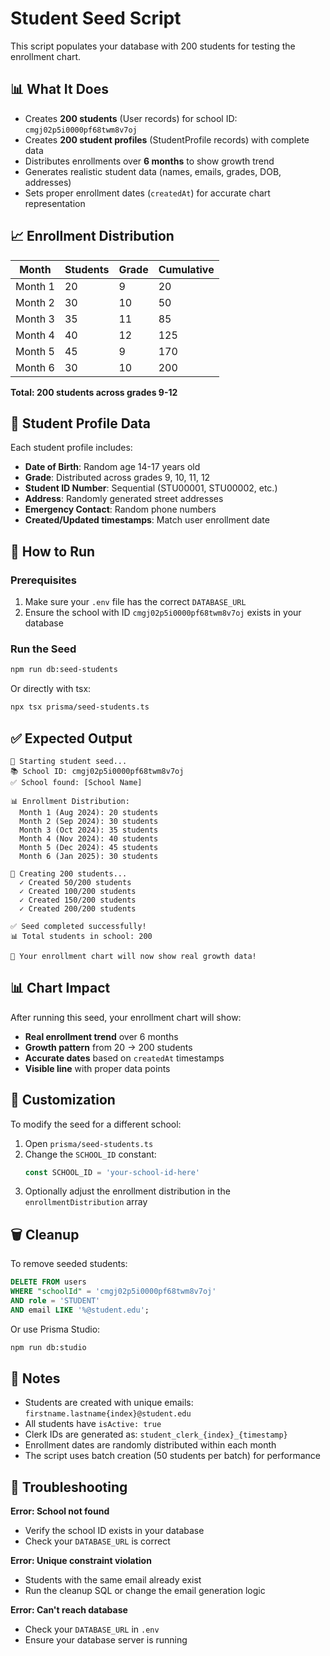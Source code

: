# Student Seed Script

This script populates your database with 200 students for testing the enrollment chart.

## 📊 What It Does

- Creates **200 students** (User records) for school ID: `cmgj02p5i0000pf68twm8v7oj`
- Creates **200 student profiles** (StudentProfile records) with complete data
- Distributes enrollments over **6 months** to show growth trend
- Generates realistic student data (names, emails, grades, DOB, addresses)
- Sets proper enrollment dates (`createdAt`) for accurate chart representation

## 📈 Enrollment Distribution

| Month | Students | Grade | Cumulative |
|-------|----------|-------|------------|
| Month 1 | 20 | 9 | 20 |
| Month 2 | 30 | 10 | 50 |
| Month 3 | 35 | 11 | 85 |
| Month 4 | 40 | 12 | 125 |
| Month 5 | 45 | 9 | 170 |
| Month 6 | 30 | 10 | 200 |

**Total: 200 students across grades 9-12**

## 👤 Student Profile Data

Each student profile includes:
- **Date of Birth**: Random age 14-17 years old
- **Grade**: Distributed across grades 9, 10, 11, 12
- **Student ID Number**: Sequential (STU00001, STU00002, etc.)
- **Address**: Randomly generated street addresses
- **Emergency Contact**: Random phone numbers
- **Created/Updated timestamps**: Match user enrollment date

## 🚀 How to Run

### Prerequisites
1. Make sure your `.env` file has the correct `DATABASE_URL`
2. Ensure the school with ID `cmgj02p5i0000pf68twm8v7oj` exists in your database

### Run the Seed

```bash
npm run db:seed-students
```

Or directly with tsx:

```bash
npx tsx prisma/seed-students.ts
```

## ✅ Expected Output

```
🌱 Starting student seed...
📚 School ID: cmgj02p5i0000pf68twm8v7oj
✅ School found: [School Name]

📊 Enrollment Distribution:
  Month 1 (Aug 2024): 20 students
  Month 2 (Sep 2024): 30 students
  Month 3 (Oct 2024): 35 students
  Month 4 (Nov 2024): 40 students
  Month 5 (Dec 2024): 45 students
  Month 6 (Jan 2025): 30 students

📝 Creating 200 students...
  ✓ Created 50/200 students
  ✓ Created 100/200 students
  ✓ Created 150/200 students
  ✓ Created 200/200 students

✅ Seed completed successfully!
📊 Total students in school: 200

🎉 Your enrollment chart will now show real growth data!
```

## 📊 Chart Impact

After running this seed, your enrollment chart will show:
- **Real enrollment trend** over 6 months
- **Growth pattern** from 20 → 200 students
- **Accurate dates** based on `createdAt` timestamps
- **Visible line** with proper data points

## 🔧 Customization

To modify the seed for a different school:

1. Open `prisma/seed-students.ts`
2. Change the `SCHOOL_ID` constant:
   ```typescript
   const SCHOOL_ID = 'your-school-id-here'
   ```
3. Optionally adjust the enrollment distribution in the `enrollmentDistribution` array

## 🗑️ Cleanup

To remove seeded students:

```sql
DELETE FROM users 
WHERE "schoolId" = 'cmgj02p5i0000pf68twm8v7oj' 
AND role = 'STUDENT' 
AND email LIKE '%@student.edu';
```

Or use Prisma Studio:
```bash
npm run db:studio
```

## 📝 Notes

- Students are created with unique emails: `firstname.lastname{index}@student.edu`
- All students have `isActive: true`
- Clerk IDs are generated as: `student_clerk_{index}_{timestamp}`
- Enrollment dates are randomly distributed within each month
- The script uses batch creation (50 students per batch) for performance

## 🐛 Troubleshooting

**Error: School not found**
- Verify the school ID exists in your database
- Check your `DATABASE_URL` is correct

**Error: Unique constraint violation**
- Students with the same email already exist
- Run the cleanup SQL or change the email generation logic

**Error: Can't reach database**
- Check your `DATABASE_URL` in `.env`
- Ensure your database server is running
